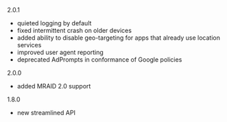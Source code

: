 2.0.1
* quieted logging by default
* fixed intermittent crash on older devices
* added ability to disable geo-targeting for apps that already use location services
* improved user agent reporting
* deprecated AdPrompts in conformance of Google policies

2.0.0
* added MRAID 2.0 support

1.8.0
* new streamlined API

